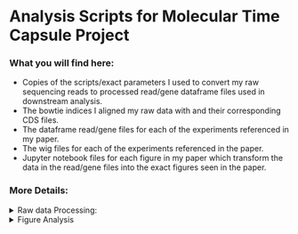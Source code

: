 # Analysis Scripts for Molecular Time Capsule Project

### What you will find here:

- Copies of the scripts/exact parameters I used to convert my raw sequencing reads to processed read/gene dataframe files used in downstream analysis.
- The bowtie indices I aligned my raw data with and their corresponding CDS files.
- The dataframe read/gene files for each of the experiments referenced in my paper.
- The wig files for each of the experiments referenced in the paper.
- Jupyter notebook files for each figure in my paper which transform the data in the read/gene files into the exact figures seen in the paper.

### More Details:

<details>
<summary>Raw data Processing:</summary>
<br>

The raw data processing consists of the following steps:
- Trimming of each read as needed to remove any adapter sequence or nucleotides that may have been added as part of the library preparation. This is done via a custom python script `trim_reads.py`.
- Alignment to the bowtie index of choice. This is done using bowtie (not bowtie2) and provided indices.
- Sorting of aligned reads, and compression to BAM file using samtools.
- Generate a "depth file" using the 5' end of each read as a read count at that location. (here we also seperate reads from the + and - strands). This is down using bedtools.
- Conversion of density files to wigs (the default format used in our lab to view sequencing results). This is done through a custom python script `density_to_wig.py`.
- Conversion of wigs to read/gene dataframe files.  This is done through a custom python file that requires a CDS file for the genome annotation that the reads were aligned to: `wig_to_df.py`.

All of these steps are collected in a single bash shell program called `process_seq.sh`.  This program takes a single argument from the command line: - another shell file (denoted as a `config.sh` file) which contains all the experiment specific parameters.  For each experiment in this paper I have a seperate `config.sh` file available with the exact parameters used for the pulished analysis. If you wish to redo this analysis yourself you need only modify the relevant `config.sh` file to update the parameters for the relevant location of the raw reads and (optionally) where you want the processed reads and intermediates to be stored.

In order to run this analysis you will require the following:

- python
  - pandas
- samtools
- bedtools
- bowtie

</details>

<details>
<summary> Figure Analysis </summary>
<br>

Each figure or subfigure has its own folder which contains:
- The final version of each figure that was included in the paper.  Where possible there will be both the png of the file that was included in the paper, and an interactive version of the figure as well.
- A jupyter notebook which converts the processed data into the figure with annotations.

</details>

